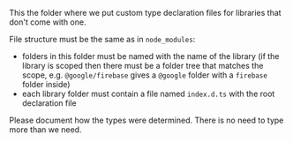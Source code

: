 This the folder where we put custom type declaration files for libraries that don't come with one.

File structure must be the same as in `node_modules`:
- folders in this folder must be named with the name of the library (if the library is scoped then there must be a folder tree that matches the scope, e.g. `@google/firebase` gives a `@google` folder with a `firebase` folder inside)
- each library folder must contain a file named `index.d.ts` with the root declaration file

Please document how the types were determined. There is no need to type more than we need.
